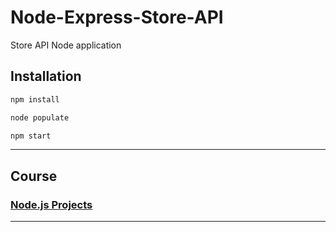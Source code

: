 # Node-Express-Store-API

Store API Node application

## Installation

```html
npm install
```

```html
node populate
```

```html
npm start
```

---

## Course

### [Node.js Projects](https://youtu.be/rltfdjcXjmk?list=PLnHJACx3NwAdl4yeJF6LzjDiLyW1yF9Ds)

---
